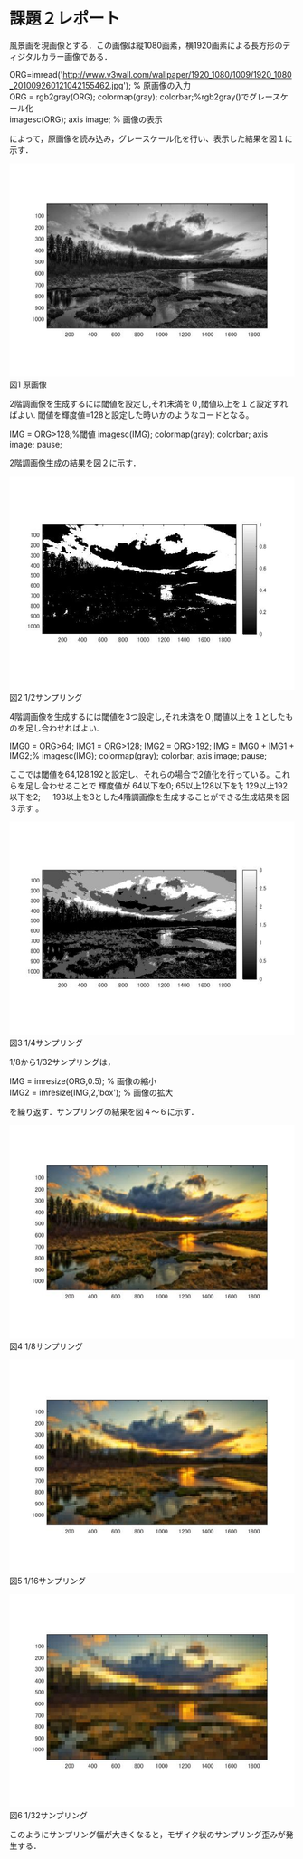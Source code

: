 ﻿# 課題２レポート

風景画を現画像とする．この画像は縦1080画素，横1920画素による長方形のディジタルカラー画像である．

ORG=imread('http://www.v3wall.com/wallpaper/1920_1080/1009/1920_1080_201009260121042155462.jpg'); % 原画像の入力  
ORG = rgb2gray(ORG); colormap(gray); colorbar;%rgb2gray()でグレースケール化  
imagesc(ORG); axis image; % 画像の表示  

によって，原画像を読み込み，グレースケール化を行い、表示した結果を図１に示す．

![原画像](https://github.com/MogmogPakupaku/lecture_image_processing/blob/master/image/kadai2_gryorg.jpg)  
図1 原画像

2階調画像を生成するには閾値を設定し,それ未満を０,閾値以上を１と設定すればよい.
閾値を輝度値=128と設定した時いかのようなコードとなる。

IMG = ORG>128;%閾値
imagesc(IMG); colormap(gray); colorbar;  axis image;
pause;

2階調画像生成の結果を図２に示す．

![原画像](https://github.com/MogmogPakupaku/lecture_image_processing/blob/master/image/kadai2_1.jpg)  
図2 1/2サンプリング

4階調画像を生成するには閾値を3つ設定し,それ未満を０,閾値以上を１としたものを足し合わせればよい.

IMG0 = ORG>64;
IMG1 = ORG>128;
IMG2 = ORG>192;
IMG = IMG0 + IMG1 + IMG2;%
imagesc(IMG); colormap(gray); colorbar;  axis image;
pause;

ここでは閾値を64,128,192と設定し、それらの場合で2値化を行っている。これらを足し合わせることで
輝度値が        64以下を0;
         65以上128以下を1;
        129以上192以下を2;
        　      193以上を3とした4階調画像を生成することができる生成結果を図３示す 。

![原画像](https://github.com/MogmogPakupaku/lecture_image_processing/blob/master/image/kadai2_2.jpg)  
図3 1/4サンプリング

1/8から1/32サンプリングは，

IMG = imresize(ORG,0.5); % 画像の縮小  
IMG2 = imresize(IMG,2,'box'); % 画像の拡大

を繰り返す．サンプリングの結果を図４～６に示す．

![原画像](https://github.com/MogmogPakupaku/lecture_image_processing/blob/master/image/kadai01_3.jpg)  
図4 1/8サンプリング

![原画像](https://github.com/MogmogPakupaku/lecture_image_processing/blob/master/image/kadai01_4.jpg)  
図5 1/16サンプリング

![原画像](https://github.com/MogmogPakupaku/lecture_image_processing/blob/master/image/kadai01_5.jpg)  
図6 1/32サンプリング

このようにサンプリング幅が大きくなると，モザイク状のサンプリング歪みが発生する．
